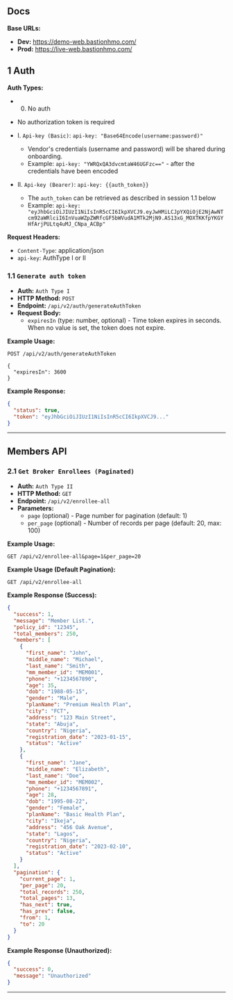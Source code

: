 ## Docs

**Base URLs:**

- **Dev:** https://demo-web.bastionhmo.com/
- **Prod:** https://live-web.bastionhmo.com/

## 1 Auth

**Auth Types:**

- 0.  No auth
- No authorization token is required

- I. `Api-key (Basic)`: `api-key: "Base64Encode(username:password)"`

  - Vendor's credentials (username and password) will be shared during onboarding.
  - Example: `api-key: "YWRQxQA3dvcmtaW46UGFzc=="` - after the credentials have been encoded

- II. `Api-key (Bearer)`: `api-key: {{auth_token}}`
  - The `auth_token` can be retrieved as described in session 1.1 below
  - Example: `api-key: "eyJhbGciOiJIUzI1NiIsInR5cCI6IkpXVCJ9.eyJwHMiLCJpYXQiOjE2NjAwNTcm92aWRlciI6InVuaWZpZWRfcGF5bWVudA1MTk2MjN9.AS13xG_MOXTKKfpYKGYHfArjPULtq4uMJ_CNpa_ACBp"`

**Request Headers:**

- `Content-Type`: application/json
- `api-key`: AuthType I or II

### 1.1 `Generate auth token`

- **Auth:** `Auth Type I`
- **HTTP Method:** `POST`
- **Endpoint:** `/api/v2/auth/generateAuthToken`
- **Request Body:**
  - `expiresIn` (type: number, optional) - Time token expires in seconds. When no value is set, the token does not expire.

**Example Usage:**

```http
POST /api/v2/auth/generateAuthToken

{
  "expiresIn": 3600
}
```

**Example Response:**

```json
{
  "status": true,
  "token": "eyJhbGciOiJIUzI1NiIsInR5cCI6IkpXVCJ9..."
}
```

---

## Members API

### 2.1 `Get Broker Enrollees (Paginated)`

- **Auth:** `Auth Type II`
- **HTTP Method:** `GET`
- **Endpoint:** `/api/v2/enrollee-all`
- **Parameters:**
  - `page` (optional) - Page number for pagination (default: 1)
  - `per_page` (optional) - Number of records per page (default: 20, max: 100)

**Example Usage:**

```http
GET /api/v2/enrollee-all&page=1&per_page=20
```

**Example Usage (Default Pagination):**

```http
GET /api/v2/enrollee-all
```

**Example Response (Success):**

```json
{
  "success": 1,
  "message": "Member List.",
  "policy_id": "12345",
  "total_members": 250,
  "members": [
    {
      "first_name": "John",
      "middle_name": "Michael",
      "last_name": "Smith",
      "mm_member_id": "MEM001",
      "phone": "+1234567890",
      "age": 35,
      "dob": "1988-05-15",
      "gender": "Male",
      "planName": "Premium Health Plan",
      "city": "FCT",
      "address": "123 Main Street",
      "state": "Abuja",
      "country": "Nigeria",
      "registration_date": "2023-01-15",
      "status": "Active"
    },
    {
      "first_name": "Jane",
      "middle_name": "Elizabeth",
      "last_name": "Doe",
      "mm_member_id": "MEM002",
      "phone": "+1234567891",
      "age": 28,
      "dob": "1995-08-22",
      "gender": "Female",
      "planName": "Basic Health Plan",
      "city": "Ikeja",
      "address": "456 Oak Avenue",
      "state": "Lagos",
      "country": "Nigeria",
      "registration_date": "2023-02-10",
      "status": "Active"
    }
  ],
  "pagination": {
    "current_page": 1,
    "per_page": 20,
    "total_records": 250,
    "total_pages": 13,
    "has_next": true,
    "has_prev": false,
    "from": 1,
    "to": 20
  }
}
```

**Example Response (Unauthorized):**

```json
{
  "success": 0,
  "message": "Unauthorized"
}
```

---